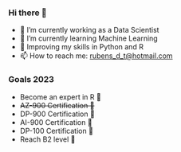 ### Hi there 👋

- 🔭 I’m currently working as a Data Scientist
- 🧠 I’m currently learning Machine Learning
- 🌱 Improving my skills in Python and R
- 📫 How to reach me: rubens_d_t@hotmail.com

### Goals 2023
- Become an expert in R 🌱
- ~~AZ-900 Certification 🌱~~
- DP-900 Certification 🌱
- AI-900 Certification 🌱
- DP-100 Certification 🌱
- Reach B2 level 💬


<!--
**RubenToroG/rubentorog** is a ✨ _special_ ✨ repository because its `README.md` (this file) appears on your GitHub profile.

Here are some ideas to get you started:

- 🔭 I’m currently working on ...
- 🌱  ...
- 👯 I’m looking to collaborate on ...
- 🤔 I’m looking for help with ...
- 💬 Ask me about ...
- 📫 How to reach me: ...
- 😄 Pronouns: ...
- ⚡ Fun fact: ...
-->
